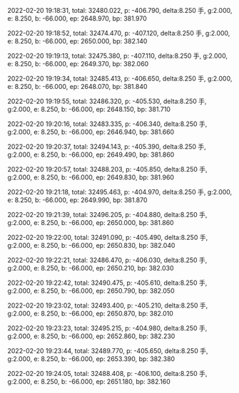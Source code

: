 2022-02-20 19:18:31, total: 32480.022, p: -406.790, delta:8.250 手, g:2.000, e: 8.250, b: -66.000, ep: 2648.970, bp: 381.970

2022-02-20 19:18:52, total: 32474.470, p: -407.120, delta:8.250 手, g:2.000, e: 8.250, b: -66.000, ep: 2650.000, bp: 382.140

2022-02-20 19:19:13, total: 32475.380, p: -407.110, delta:8.250 手, g:2.000, e: 8.250, b: -66.000, ep: 2649.370, bp: 382.060

2022-02-20 19:19:34, total: 32485.413, p: -406.650, delta:8.250 手, g:2.000, e: 8.250, b: -66.000, ep: 2648.070, bp: 381.840

2022-02-20 19:19:55, total: 32486.320, p: -405.530, delta:8.250 手, g:2.000, e: 8.250, b: -66.000, ep: 2648.150, bp: 381.710

2022-02-20 19:20:16, total: 32483.335, p: -406.340, delta:8.250 手, g:2.000, e: 8.250, b: -66.000, ep: 2646.940, bp: 381.660

2022-02-20 19:20:37, total: 32494.143, p: -405.390, delta:8.250 手, g:2.000, e: 8.250, b: -66.000, ep: 2649.490, bp: 381.860

2022-02-20 19:20:57, total: 32488.203, p: -405.850, delta:8.250 手, g:2.000, e: 8.250, b: -66.000, ep: 2649.830, bp: 381.960

2022-02-20 19:21:18, total: 32495.463, p: -404.970, delta:8.250 手, g:2.000, e: 8.250, b: -66.000, ep: 2649.990, bp: 381.870

2022-02-20 19:21:39, total: 32496.205, p: -404.880, delta:8.250 手, g:2.000, e: 8.250, b: -66.000, ep: 2650.000, bp: 381.860

2022-02-20 19:22:00, total: 32491.090, p: -405.490, delta:8.250 手, g:2.000, e: 8.250, b: -66.000, ep: 2650.830, bp: 382.040

2022-02-20 19:22:21, total: 32486.470, p: -406.030, delta:8.250 手, g:2.000, e: 8.250, b: -66.000, ep: 2650.210, bp: 382.030

2022-02-20 19:22:42, total: 32490.475, p: -405.610, delta:8.250 手, g:2.000, e: 8.250, b: -66.000, ep: 2650.790, bp: 382.050

2022-02-20 19:23:02, total: 32493.400, p: -405.210, delta:8.250 手, g:2.000, e: 8.250, b: -66.000, ep: 2650.870, bp: 382.010

2022-02-20 19:23:23, total: 32495.215, p: -404.980, delta:8.250 手, g:2.000, e: 8.250, b: -66.000, ep: 2652.860, bp: 382.230

2022-02-20 19:23:44, total: 32489.770, p: -405.650, delta:8.250 手, g:2.000, e: 8.250, b: -66.000, ep: 2653.390, bp: 382.380

2022-02-20 19:24:05, total: 32488.408, p: -406.100, delta:8.250 手, g:2.000, e: 8.250, b: -66.000, ep: 2651.180, bp: 382.160